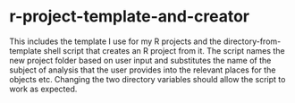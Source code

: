 # r-project-template-and-creator
This includes the template I use for my R projects and the directory-from-template shell script that creates an R project from it. The script names the new project folder based on user input and substitutes the name of the subject of analysis that the user provides into the relevant places for the objects etc.
Changing the two directory variables should allow the script to work as expected.
